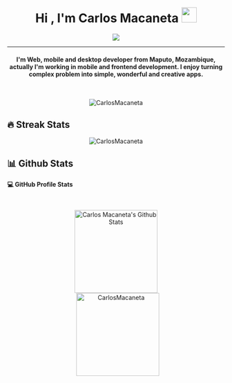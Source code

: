 <h1 align="center">Hi , I'm Carlos Macaneta <img src="https://media.giphy.com/media/hvRJCLFzcasrR4ia7z/giphy.gif" width="35"></h1>
<p align="center">
  <a href="https://github.com/DenverCoder1/readme-typing-svg"><img src="https://readme-typing-svg.herokuapp.com?lines=Computer+Science+Student;Android+And+Web+Developer;Always%20learning%20new%20things%20to%20improve%20my%20skills&center=true&width=500&height=50"></a>
</p>
<hr/>
<h4 align="center">I'm Web, mobile and desktop developer from Maputo, Mozambique, actually I'm working in mobile and frontend development. I enjoy turning complex problem into simple, wonderful and creative apps.</h4>
<br>
<p align="center"> <img src="https://komarev.com/ghpvc/?username=CarlosMacaneta&label=Profile%20views&color=0e75b6&style=plastic" alt="CarlosMacaneta" /> </p>

## 🔥 Streak Stats
<p align="center"><img src="https://github-readme-streak-stats.herokuapp.com/?user=CarlosMacaneta&theme=algolia" alt="CarlosMacaneta"  /></p>

## 📊 Github Stats 


  <p><b>💻 GitHub Profile Stats</b></p>
  <br/>
  <p align="center">
    <a href="https://github.com/anuraghazra/github-readme-stats"><img alt="Carlos Macaneta's Github Stats" src="https://github-readme-stats.vercel.app/api?username=CarlosMacaneta&show_icons=true&count_private=true&theme=tokyonight" height="192px"/></a>
<br/>
  &nbsp;
	  <img src="https://github-readme-stats.vercel.app/api/top-langs?username=CarlosMacaneta&show_icons=true&langs_count=10&locale=en&layout=compact&theme=tokyonight" alt="CarlosMacaneta" height="192px"/>
  <br/>
  </p>


<!-- ![Carlos Macaneta's GitHub stats](https://github-readme-stats.vercel.app/api?username=CarlosMacaneta&show_icons=true&theme=tokyonight)

[![Top Langs](https://github-readme-stats.vercel.app/api/top-langs/?username=CarlosMacaneta&langs_count=10&show_icons=true&theme=tokyonight&layout=compact)](https://github.com/CarlosMacaneta/github-readme-stats) -->

